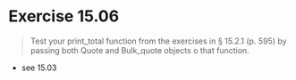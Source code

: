 # Exercise 15.06
> Test your print_total function from the exercises in § 15.2.1 (p. 595) by passing both Quote and Bulk_quote objects o that function.
- see 15.03
